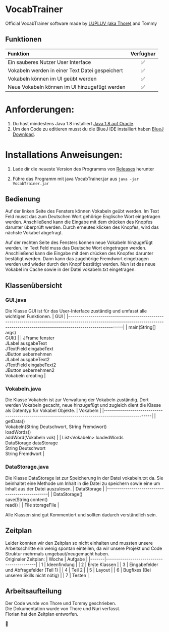 # VocabTrainer
Official VocabTrainer software made by [LUPLUV (aka Thore)](https://github.com/LUPLUV) and Tommy


## Funktionen

| Funktion                                                                    |      Verfügbar      |
|:----------------------------------------------------------------------------|:-------------------:|
| Ein sauberes Nutzer User Interface                                          | :white_check_mark:  |
| Vokabeln werden in einer Text Datei gespeichert                             | :white_check_mark:  |
| Vokabeln können im UI geübt werden                                          | :white_check_mark:  |
| Neue Vokabeln können im UI hinzugefügt werden                               | :white_check_mark:  |


Anforderungen:
=================
1) Du hast mindestens Java 1.8 installiert [Java 1.8 auf Oracle](https://www.oracle.com/java/technologies/javase/jdk8-archive-downloads.html).
2) Um den Code zu editieren musst du die BlueJ IDE installiert haben [BlueJ Download](https://www.bluej.org/index.html).
 
  
Installations Anweisungen:
=====================
1) Lade dir die neueste Version des Programms von [Releases](https://github.com/DieKrassenViecher/VocabTrainer/releases/tag/1.0) herunter

2) Führe das Programm mit java VocabTrainer.jar aus `java -jar VocabTrainer.jar`


## Bedienung

Auf der linken Seite des Fensters können Vokabeln geübt werden. Im Text Feld musst das zum Deutschen Wort gehörige Englische Wort eingetragen werden. Anschließend kann die Eingabe mit dem drücken des Knopfes darunter überprüft werden. Durch erneutes klicken des Knopfes, wird das nächste Vokabel abgefragt.


Auf der rechten Seite des Fensters können neue Vokabeln hinzugefügt werden. Im Text Feld muss das Deutsche Wort eingetragen werden. Anschließend kann die Eingabe mit dem drücken des Knopfes darunter bestätigt werden. Dann kann das zugehörige Fremdwort eingetragen werden und wieder durch den Knopf bestätigt werden. Nun ist das neue Vokabel im Cache sowie in der Datei vokabeln.txt eingetragen.

## Klassenübersicht

### GUI.java
Die Klasse GUI ist für das User-Interface zuständig und umfasst alle wichtigen Funktionen.
| GUI                                                                                                                                                                                   |
|---------------------------------------------------------------------------------------------------------------------------------------------------------------------------------------|
| main(String[] args)<br>GUI()                                                                                                                                                          |
| JFrame fenster<br>JLabel ausgabeText<br>JTextField eingabeText<br>JButton uebernehmen<br>JLabel ausgabeText2<br>JTextField eingabeText2<br>JButton uebernehmen2<br>Vokabeln creating  |

### Vokabeln.java
Die Klasse Vokabeln ist zur Verwaltung der Vokabeln zuständig. Dort werden Vokabeln gecacht, neue hinzugefügt und zugleich dient die Klasse als Datentyp für Vokabel Objekte.
| Vokabeln                                                                                            |
|-----------------------------------------------------------------------------------------------------|
| getData()<br>Vokabeln(String Deutschwort, String Fremdwort)<br>loadWords()<br>addWord(Vokabeln vok) |
| List\<Vokabeln\> loadedWords<br>DataStorage dataStorage<br>String Deutschwort<br>String Fremdwort     |

### DataStorage.java
Die Klasse DataStorage ist zur Speicherung in der Datei vokabeln.txt da. Sie beinhaltet eine Methode um Inhalt in die Datei zu speichern sowie eine um Inhalt aus der Datei auszulesen.
| DataStorage                                     |
|-------------------------------------------------|
| DataStorage()<br>save(String content)<br>read() |
| File storageFile                                |

Alle Klassen sind gut Kommentiert und sollten dadurch verständlich sein.

## Zeitplan
Leider konnten wir den Zeitplan so nicht einhalten und mussten unsere Arbeitsschritte ein wenig spontan einteilen, da wir unsere Projekt und Code Struktur mehrmals umgebaut/neugemacht haben.<br>
Originaler Zeitplan:
| Woche | Aufgabe                                   |
|-------|-------------------------------------------|
| 1     | Ideenfindung                              |
| 2     | Erste Klassen                             |
| 3     | Eingabefelder und Abfragefelder (Teil 1)  |
| 4     | Teil 2                                    |
| 5     | Layout                                    |
| 6     | Bugfixes (Bei unseren Skills nicht nötig) |
| 7     | Testen                                    |

## Arbeitsaufteilung
Der Code wurde von Thore und Tommy geschrieben.<br>
Die Dokumentation wurde von Thore und Nuri verfasst.<br>
Florian hat den Zeitplan entworfen.

🥖
